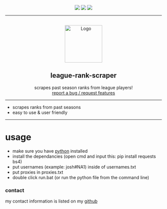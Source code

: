 <div id="top"></div>
<p align="center">
  <img src="https://img.shields.io/github/contributors/joshuarest/league-rank-scraper.svg?style=for-the-badge"/>
  <img src="https://img.shields.io/github/stars/joshuarest/league-rank-scraper.svg?style=for-the-badge"/>
  <img src="https://img.shields.io/github/issues/joshuarest/league-rank-scraper.svg?style=for-the-badge"/>
</p>

---------------------------------------
  
<br/>
<div align="center">
  <a href="https://github.com/joshuarest/league-rank-scraper">
    <img src="https://brand.riotgames.com/static/a91000434ed683358004b85c95d43ce0/8a20a/lol-logo.png" alt="Logo" width="120" height="120">
  </a>
  
  <h2 align="center">league-rank-scraper</h3>

  <p align="center">
    scrapes past season ranks from league players!
    <br />
    <a href="https://github.com/joshuarest/league-rank-scraper/issues">report a bug / request features</a>
  </p>
</div>

---------------------------------------

* scrapes ranks from past seasons
* easy to use & user friendly

---------------------------------------

# usage
- make sure you have [python](https://www.python.org/downloads/release/python-31010/) installed
- install the dependancies (open cmd and input this: pip install requests bs4)
- put usernames (example: josh#NA1) inside of usernames.txt
- put proxies in proxies.txt
- double click run.bat (or run the python file from the command line)

### contact
my contact information is listed on my [github](https://github.com/joshuarest)
